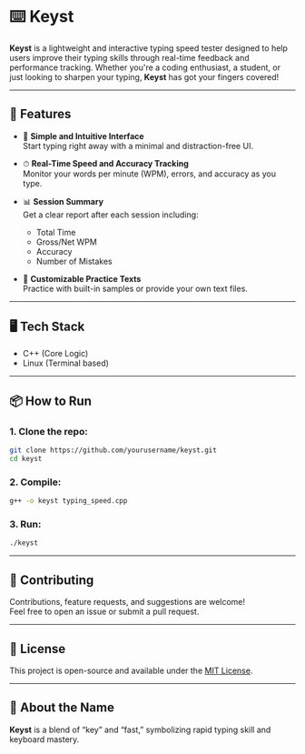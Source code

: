 # ⌨️ Keyst

**Keyst** is a lightweight and interactive typing speed tester designed to help users improve their typing skills through real-time feedback and performance tracking. Whether you're a coding enthusiast, a student, or just looking to sharpen your typing, **Keyst** has got your fingers covered!

---

## 🚀 Features

- 🧠 **Simple and Intuitive Interface**  
  Start typing right away with a minimal and distraction-free UI.

- ⏱ **Real-Time Speed and Accuracy Tracking**  
  Monitor your words per minute (WPM), errors, and accuracy as you type.

- 📊 **Session Summary**  
  Get a clear report after each session including:
  - Total Time
  - Gross/Net WPM
  - Accuracy
  - Number of Mistakes

- 📝 **Customizable Practice Texts**  
  Practice with built-in samples or provide your own text files.

---

## 🖥️ Tech Stack

- C++ (Core Logic)
- Linux (Terminal based)

---

## 📦 How to Run

### 1. Clone the repo:
```bash
git clone https://github.com/yourusername/keyst.git
cd keyst
```

### 2. Compile:
```bash
g++ -o keyst typing_speed.cpp
```

### 3. Run:
```bash
./keyst
```

---

## 🙌 Contributing

Contributions, feature requests, and suggestions are welcome!  
Feel free to open an issue or submit a pull request.

---

## 📄 License

This project is open-source and available under the [MIT License](LICENSE).

---

## 💬 About the Name

**Keyst** is a blend of “key” and “fast,” symbolizing rapid typing skill and keyboard mastery.

